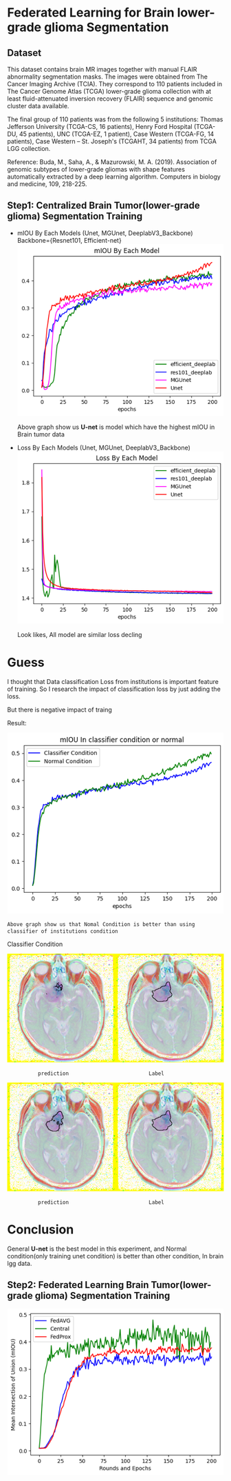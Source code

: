 Federated Learning for Brain lower-grade glioma Segmentation
========

Dataset
--------

This dataset contains brain MR images together with manual FLAIR abnormality segmentation masks.
The images were obtained from The Cancer Imaging Archive (TCIA).
They correspond to 110 patients included in The Cancer Genome Atlas (TCGA) lower-grade glioma collection with at least fluid-attenuated inversion recovery (FLAIR) sequence and genomic cluster data available.

The final group of 110 patients was from the following 5 institutions:
Thomas Jefferson University (TCGA-CS, 16 patients), Henry Ford
Hospital (TCGA-DU, 45 patients), UNC (TCGA-EZ, 1 patient), Case
Western (TCGA-FG, 14 patients), Case Western – St. Joseph's (TCGAHT,
34 patients) from TCGA LGG collection.

Reference: Buda, M., Saha, A., & Mazurowski, M. A. (2019). Association of genomic subtypes of lower-grade gliomas with shape features automatically extracted by a deep learning algorithm. Computers in biology and medicine, 109, 218-225.

Step1: Centralized Brain Tumor(lower-grade glioma) Segmentation Training
--------

* mIOU By Each Models (Unet, MGUnet, DeeplabV3_Backbone) Backbone={Resnet101, Efficient-net}
![IOU](./Plot/mIOU_output.png) 

    Above graph show us **U-net** is model which have the highest mIOU in Brain tumor data


* Loss By Each Models (Unet, MGUnet, DeeplabV3_Backbone)
![Loss](./Plot/loss_output.png) 

    Look likes, All model are similar loss decling
# Guess
I thought that Data classification Loss from institutions is important feature of training. So I research the impact of classification loss by just adding the loss.

But there is negative impact of traing

Result:

![classifier](./Plot/classifier_output.png)

    Above graph show us that Nomal Condition is better than using classifier of institutions condition

Classifier Condition

![Classifierunet](./Plot/classifier_TCGA_CS_4941_19960909_11.png)

              prediction                          Label

![Normalunet](./Plot/normal_TCGA_CS_4941_19960909_11.png)

              prediction                          Label

# Conclusion

General **U-net** is the best model in this experiment, and Normal condition(only training unet condition) is better than other condition, In brain lgg data.

Step2: Federated Learning Brain Tumor(lower-grade glioma) Segmentation Training
---------
![FLvsCT](./Plot/FL_CT_mIOU.png)
